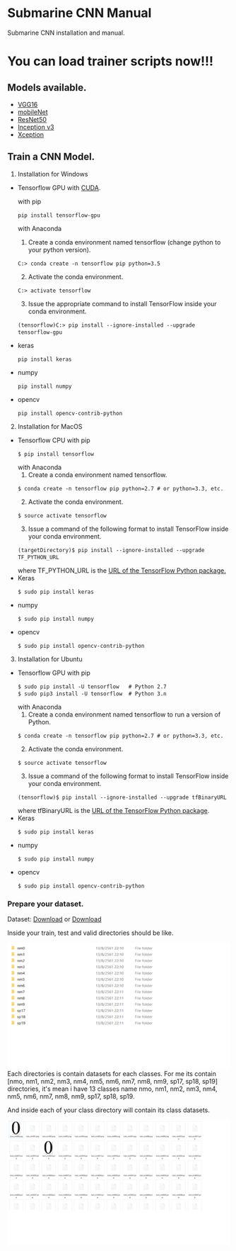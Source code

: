 # Submarine CNN Manual
Submarine CNN installation and manual.

# You can load trainer scripts now!!!
## Models available.
 - [VGG16](https://github.com/lwbfonngatsu/Submarine_CNN_Manual/blob/master/cnn_vgg16.py)
 - [mobileNet](https://github.com/lwbfonngatsu/Submarine_CNN_Manual/blob/master/cnn_mobilenet.py)
 - [ResNet50](https://github.com/lwbfonngatsu/Submarine_CNN_Manual/blob/master/cnn_resnet50.py)
 - [Inception v3](https://github.com/lwbfonngatsu/Submarine_CNN_Manual/blob/master/cnn_inception_v3.py)
 - [Xception](https://github.com/lwbfonngatsu/Submarine_CNN_Manual/blob/master/cnn_xception.py)

## Train a CNN Model.
1. Installation for Windows
  - Tensorflow GPU with [CUDA](https://developer.nvidia.com/cuda-downloads).
    
    with pip
    ```
    pip install tensorflow-gpu
    ```
    with Anaconda
    1. Create a conda environment named tensorflow (change python to your python version).
    ```
    C:> conda create -n tensorflow pip python=3.5 
    ```
    2. Activate the conda environment.
    ```
    C:> activate tensorflow
    ```
    3. Issue the appropriate command to install TensorFlow inside your conda environment.
    ```
    (tensorflow)C:> pip install --ignore-installed --upgrade tensorflow-gpu 
    ```
  - keras
    ```
    pip install keras
    ```
  - numpy
    ```
    pip install numpy
    ```
  - opencv
    ```
    pip install opencv-contrib-python
    ``` 
2. Installation for MacOS
  - Tensorflow CPU
    with pip
    ```
    $ pip install tensorflow
    ```
    with Anaconda
    1. Create a conda environment named tensorflow.
    ```
    $ conda create -n tensorflow pip python=2.7 # or python=3.3, etc.
    ```
    2. Activate the conda environment.
    ```
    $ source activate tensorflow
    ```
    3. Issue a command of the following format to install TensorFlow inside your conda environment.
    ```
    (targetDirectory)$ pip install --ignore-installed --upgrade TF_PYTHON_URL
    ```
    where TF_PYTHON_URL is the [URL of the TensorFlow Python package.](https://www.tensorflow.org/install/install_mac#the_url_of_the_tensorflow_python_package)
  - Keras
    ```
    $ sudo pip install keras
    ```
  - numpy
    ```
    $ sudo pip install numpy
    ```
  - opencv
    ```
    $ sudo pip install opencv-contrib-python
    ```
3. Installation for Ubuntu
  - Tensorflow GPU
    with pip
    ```
    $ sudo pip install -U tensorflow   # Python 2.7
    $ sudo pip3 install -U tensorflow  # Python 3.n
    ```
    with Anaconda
    1. Create a conda environment named tensorflow to run a version of Python.
    ```
    $ conda create -n tensorflow pip python=2.7 # or python=3.3, etc.
    ```
    2. Activate the conda environment.
    ```
    $ source activate tensorflow
    ```
    3. Issue a command of the following format to install TensorFlow inside your conda environment.
    ```
    (tensorflow)$ pip install --ignore-installed --upgrade tfBinaryURL
    ```
    where tfBinaryURL is the [URL of the TensorFlow Python package](https://www.tensorflow.org/install/install_linux#the_url_of_the_tensorflow_python_package).
  - Keras
    ```
    $ sudo pip install keras
    ```
  - numpy
    ```
    $ sudo pip install numpy
    ```
  - opencv
    ```
    $ sudo pip install opencv-contrib-python
    ```




### Prepare your dataset.
Dataset: [Download](https://mega.nz/#!5p0HhQqb!igfsGwizA2ePu1pDHxXnfK3WFpgpyuU7rXXAU1GGswk) or [Download](https://drive.google.com/drive/folders/1cQLYYGgrLXWHuQV6wOOnyBC3upl6T3gs?usp=sharing)

Inside your train, test and valid directories should be like.

![alt text](https://github.com/lwbfonngatsu/Submarine_CNN_Manual/blob/master/train_inside.png)
Each directories is contain datasets for each classes.
For me its contain [nmo, nm1, nm2, nm3, nm4, nm5, nm6, nm7, nm8, nm9, sp17, sp18, sp19] directories,
it's mean i have 13 classes name nmo, nm1, nm2, nm3, nm4, nm5, nm6, nm7, nm8, nm9, sp17, sp18, sp19.

And inside each of your class directory will contain its class datasets.

![alt text](https://github.com/lwbfonngatsu/Submarine_CNN_Manual/blob/master/class_inside.png)
